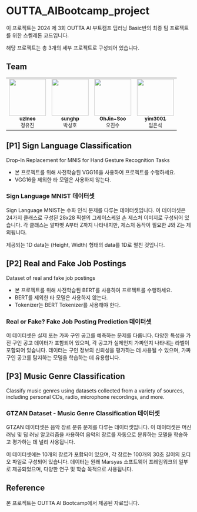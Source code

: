 # OUTTA_AIBootcamp_project

이 프로젝트는 2024 제 3회 OUTTA AI 부트캠프 딥러닝 Basic반의 최종 팀 프로젝트를 위한 스켈레톤 코드입니다.

해당 프로젝트는 총 3개의 세부 프로젝트로 구성되어 있습니다.

## Team
<table>
    <tbody>
        <tr>
            <td align="center">
                <a href="https://github.com/uzlnee">
                    <img src="https://github.com/uzlnee.png" width="100px;" alt=""/><br />
                    <sub><b>uzlnee </b></sub>
                </a><br />
                <sub>정유진</sub>
            </td>
            <td align="center">
                <a href="https://github.com/sunghp">
                    <img src="https://github.com/sunghp.png" width="100px;" alt=""/><br />
                    <sub><b>sunghp </b></sub>
                </a><br />
                <sub>박성호</sub>
            </td>
            <td align="center">
                <a href="https://github.com/OhJin-Soo">
                    <img src="https://github.com/OhJin-Soo.png" width="100px;" alt=""/><br />
                    <sub><b>OhJin-Soo </b></sub>
                </a><br />
                <sub>오진수</sub>
            </td>
            <td align="center">
                <a href="https://github.com/yim3001">
                    <img src="https://github.com/yim3001.png" width="100px;" alt=""/><br />
                    <sub><b>yim3001 </b></sub>
                </a><br />
                <sub>임은석</sub>
            </td>
        </tr>
    </tbody>
</table>

## [P1] Sign Language Classification
Drop-In Replacement for MNIS for Hand Gesture Recognition Tasks

* 본 프로젝트를 위해 사전학습된 VGG16을 사용하여 프로젝트를 수행하세요.
* VGG16을 제외한 타 모델은 사용하지 않는다.

### Sign Language MNIST 데이터셋
Sign Language MNIST는 수화 인식 문제를 다루는 데이터셋입니다. 이 데이터셋은 24가지 클래스로 구성된 28x28 픽셀의 그레이스케일 손 제스처 이미지로 구성되어 있습니다. 각 클래스는 알파벳 A부터 Z까지 나타내지만, 제스처 동작이 필요한 J와 Z는 제외됩니다. 

제공되는 1D data는 (Height, Width) 형태의 data를 1D로 펼친 것입니다.


## [P2] Real and Fake Job Postings
Dataset of real and fake job postings

* 본 프로젝트를 위해 사전학습된 BERT를 사용하여 프로젝트를 수행하세요.
* BERT를 제외한 타 모델은 사용하지 않는다. 
* Tokenizer는 BERT Tokenizer를 사용해야 한다.

### Real or Fake? Fake Job Posting Prediction 데이터셋
이 데이터셋은 실제 또는 가짜 구인 공고를 예측하는 문제를 다룹니다. 다양한 특성을 가진 구인 공고 데이터가 포함되어 있으며, 각 공고가 실제인지 가짜인지 나타내는 라벨이 포함되어 있습니다. 데이터는 구인 정보의 신뢰성을 평가하는 데 사용될 수 있으며, 가짜 구인 공고를 탐지하는 모델을 학습하는 데 유용합니다.

## [P3] Music Genre Classification
Classify music genres using datasets collected from a variety of sources, including personal CDs, radio, microphone recordings, and more.

### GTZAN Dataset - Music Genre Classification 데이터셋
GTZAN 데이터셋은 음악 장르 분류 문제를 다루는 데이터셋입니다. 이 데이터셋은 머신 러닝 및 딥 러닝 알고리즘을 사용하여 음악의 장르를 자동으로 분류하는 모델을 학습하고 평가하는 데 널리 사용됩니다.

이 데이터셋에는 10개의 장르가 포함되어 있으며, 각 장르는 100개의 30초 길이의 오디오 파일로 구성되어 있습니다. 데이터는 원래 Marsyas 소프트웨어 프레임워크의 일부로 제공되었으며, 다양한 연구 및 학습 목적으로 사용됩니다.

## Reference
본 프로젝트는 OUTTA AI Bootcamp에서 제공된 자료입니다.